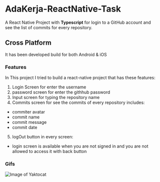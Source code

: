# AdaKerja-ReactNative-Task
A React Native Project with **Typescript** for login to a GitHub account and see the list of commits for every repository.

## Cross Platform
It has been developed build for both Android & iOS

### Features
In This project I tried to build a react-native project that has these features:

1. Login Screen for enter the username
2. password screen for enter the githhub password
3. Input screen for typing the repository name
4. Commits screen for see the commits of every repository includes:
 - commiter avatar
 - commit name
 - commit message
 - commit date
5. logOut button in every screen:
 - login screen is available when you are not signed in and you are not allowed to access it with back button
 
### Gifs


![Image of Yaktocat](https://octodex.github.com/images/yaktocat.png)
 


